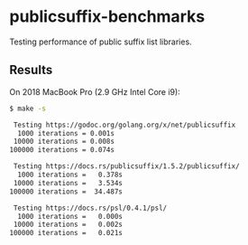 # publicsuffix-benchmarks

Testing performance of public suffix list libraries.

## Results

On 2018 MacBook Pro (2.9 GHz Intel Core i9):

```bash
$ make -s

 Testing https://godoc.org/golang.org/x/net/publicsuffix
  1000 iterations = 0.001s
 10000 iterations = 0.008s
100000 iterations = 0.074s

 Testing https://docs.rs/publicsuffix/1.5.2/publicsuffix/
  1000 iterations =   0.378s
 10000 iterations =   3.534s
100000 iterations =  34.487s

 Testing https://docs.rs/psl/0.4.1/psl/
  1000 iterations =   0.000s
 10000 iterations =   0.002s
100000 iterations =   0.021s
```